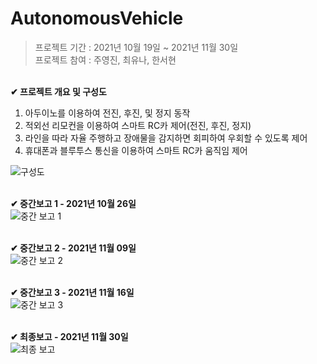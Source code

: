 # AutonomousVehicle
> 프로젝트 기간 : 2021년 10월 19일 ~ 2021년 11월 30일 <br>
프로젝트 참여 : 주영진, 최유나, 한서현 <br>

<br> **✔ 프로젝트 개요 및 구성도** <br>
1. 아두이노를 이용하여 전진, 후진, 및 정지 동작
2. 적외선 리모컨을 이용하여 스마트 RC카 제어(전진, 후진, 정지)
3. 라인을 따라 자율 주행하고 장애물을 감지하면 회피하여 우회할 수 있도록 제어
4. 휴대폰과 블루투스 통신을 이용하여 스마트 RC카 움직임 제어

![구성도](https://user-images.githubusercontent.com/97776194/192235126-3c641b7e-1f25-45ec-85b6-1bd87f79c6eb.png)

<br> **✔ 중간보고 1 - 2021년 10월 26일** <br>
![중간 보고 1](https://user-images.githubusercontent.com/97776194/193066463-d2046838-231c-4d4f-86ac-073205df12f7.JPG)

<br> **✔ 중간보고 2 - 2021년 11월 09일** <br>
![중간 보고 2](https://user-images.githubusercontent.com/97776194/193066478-74c61f8b-ebe7-4703-b3b0-bbb75d3768ae.JPG)

<br> **✔ 중간보고 3 - 2021년 11월 16일** <br>
![중간 보고 3](https://user-images.githubusercontent.com/97776194/193066482-b94c110e-ce1f-48fd-817e-bd68ff4a775d.JPG)

<br> **✔ 최종보고 - 2021년 11월 30일** <br>
![최종 보고](https://user-images.githubusercontent.com/97776194/193066487-8cfe6eeb-eb14-4efe-a9cc-33614eea3ded.JPG)

